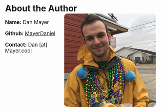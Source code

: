 # About the Author<div style="padding-right:10px"><img align="right" style="border-radius:10px;width:300px;" src="images/dan.jpg"></div>
<div style="font-size:larger;whitespace:pre">

**Name:** Dan Mayer

**Github:**  [MayerDaniel](https://github.com/mayerdaniel)

**Contact:** Dan [at] Mayer.cool
</div>
